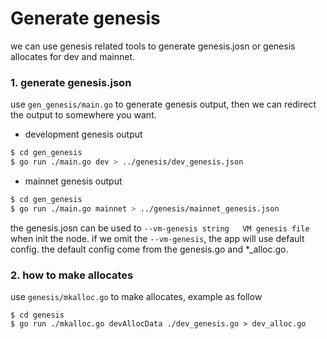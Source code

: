 # Generate genesis

we can use genesis related tools to generate genesis.josn or genesis allocates for dev and mainnet.

### 1. generate genesis.json
use `gen_genesis/main.go` to generate genesis output, then we can redirect the output to somewhere you want.

* development genesis output

```bash
$ cd gen_genesis
$ go run ./main.go dev > ../genesis/dev_genesis.json
```

* mainnet genesis output

```bash
$ cd gen_genesis
$ go run ./main.go mainnet > ../genesis/mainnet_genesis.json
```

the genesis.josn can be used to `--vm-genesis string   VM genesis file` when init the node.
if we omit the `--vm-genesis`, the app will use default config.
the default config come from the genesis.go and *_alloc.go.

### 2. how to make allocates
use `genesis/mkalloc.go` to make allocates, example as follow

```apple js
$ cd genesis
$ go run ./mkalloc.go devAllocData ./dev_genesis.go > dev_alloc.go
```
